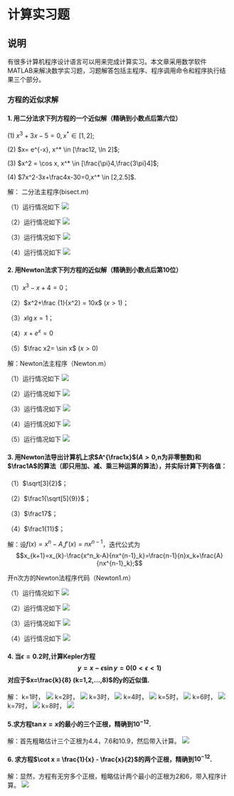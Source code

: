 # 计算实习题

## 说明
有很多计算机程序设计语言可以用来完成计算实习。本文章采用数学软件MATLAB来解决数学实习题，习题解答包括主程序、程序调用命令和程序执行结果三个部分。

### 方程的近似求解

#### 1. 用二分法求下列方程的一个近似解（精确到小数点后第六位）
(1) $x^3+3x-5=0,x^* \in [1,2]$;

(2) $x= e^{-x}, x^* \in [\frac12, \ln 2]$;

(3) $x^2 = \cos x, x^* \in [\frac{\pi}4,\frac{3\pi}4]$;

(4) $7x^2-3x+\frac4x-30=0,x^* \in [2,2.5]$.

解：
二分法主程序(bisect.m)

（1）运行情况如下
![](./1.(1).png)

（2）运行情况如下
![](./1.(2).png)

（3）运行情况如下
![](./1.(3).png)

（4）运行情况如下
![](./1.(4).png)

#### 2. 用Newton法求下列方程的近似解（精确到小数点后第10位）
（1）$x^3-x+4=0$；

（2）$x^2+\frac {1}{x^2} = 10x$ $(x>1)$；

（3）$x\lg x = 1$；

（4）$x+e^x = 0$

（5）$\frac x2= \sin x$ $(x>0)$

解：Newton法主程序（Newton.m）

（1）运行情况如下
![](./2.(1).png)

（2）运行情况如下
![](./2.(2).png)

（3）运行情况如下
![](./2.(3).png)

（4）运行情况如下
![](./2.(4).png)

（5）运行情况如下
![](./2.(5).png)

#### 3. 用Newton法导出计算机上求$A^{\frac1x}$($A>0$,n为非零整数)和$\frac1A$的算法（即只用加、减、乘三种运算的算法），并实际计算下列各值：
（1）$\sqrt[3]{2}$；

（2）$\frac1{\sqrt[5]{9}}$；

（3）$\frac17$；

（4）$\frac1{11}$；

解：设$f(x)=x^n-A$,$f'(x)=nx^{n-1}$，迭代公式为$$x_{k+1}=x_{k}-\frac{x^n_k-A}{nx^{n-1}_k}=\frac{n-1}{n}x_k+\frac{A}{nx^{n-1}_k};$$

开n次方的Newton法程序代码（Newton1.m）

（1）运行情况如下
![](./3.(1).png)

（2）运行情况如下
![](./3.(2).png)

（3）运行情况如下
![](./3.(3).png)

（4）运行情况如下
![](./3.(4).png)

#### 4. 当$\epsilon=0.2$时,计算Kepler方程$$y= x-\epsilon\sin y=0  (0<\epsilon<1)$$ 对应于$x=\frac{k}{8} (k=1,2,...,8)$的y的近似值.

解：
k=1时，
![](./4.1.png)
k=2时，
![](./4.2.png)
k=3时，
![](./4.3.png)
k=4时，
![](./4.4.png)
k=5时，
![](./4.5.png)
k=6时，
![](./4.6.png)
k=7时，
![](./4.7.png)
k=8时，
![](./4.8.png)
#### 5.求方程$\tan x=x$的最小的三个正根，精确到$10^{-12}$.

解：首先粗略估计三个正根为4.4，7.6和10.9，然后带入计算。
![](./5.png)

#### 6. 求方程$\cot x = \frac{1}{x} - \frac{x}{2}$的两个正根，精确到$10^{-12}$.

解：显然，方程有无穷多个正根，粗略估计两个最小的正根为2和6，带入程序计算。
![](./6.png)

